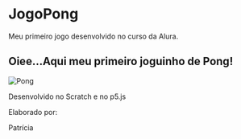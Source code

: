 # JogoPong
Meu primeiro jogo desenvolvido no curso da Alura.
## Oiee...Aqui meu primeiro joguinho de Pong!

![Pong](https://user-images.githubusercontent.com/127421503/224115247-ff38b73d-e655-4994-9e85-31371e36b22a.PNG)

Desenvolvido no Scratch e no p5.js

Elaborado por:

Patrícia
